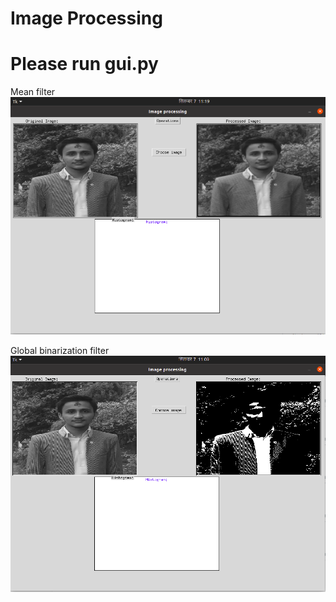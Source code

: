 # Image Processing

# Please run gui.py 

Mean filter
![Mean filter](https://github.com/samirkhanal35/image-processig/blob/master/mean_filter.png)


Global binarization filter
![Global binarization filter](https://github.com/samirkhanal35/image-processig/blob/master/global_binarization.png)


